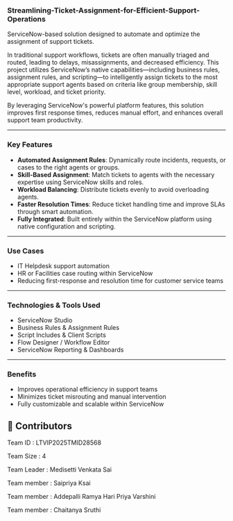 ### Streamlining-Ticket-Assignment-for-Efficient-Support-Operations
ServiceNow-based solution designed to automate and optimize the assignment of support tickets. 

In traditional support workflows, tickets are often manually triaged and routed, leading to delays, misassignments, and decreased efficiency. This project utilizes ServiceNow’s native capabilities—including business rules, assignment rules, and scripting—to intelligently assign tickets to the most appropriate support agents based on criteria like group membership, skill level, workload, and ticket priority.

By leveraging ServiceNow's powerful platform features, this solution improves first response times, reduces manual effort, and enhances overall support team productivity.

---

### Key Features

- **Automated Assignment Rules**: Dynamically route incidents, requests, or cases to the right agents or groups.
- **Skill-Based Assignment**: Match tickets to agents with the necessary expertise using ServiceNow skills and roles.
- **Workload Balancing**: Distribute tickets evenly to avoid overloading agents.
- **Faster Resolution Times**: Reduce ticket handling time and improve SLAs through smart automation.
- **Fully Integrated**: Built entirely within the ServiceNow platform using native configuration and scripting.

---

### Use Cases

- IT Helpdesk support automation
- HR or Facilities case routing within ServiceNow
- Reducing first-response and resolution time for customer service teams

---

### Technologies & Tools Used

- ServiceNow Studio
- Business Rules & Assignment Rules
- Script Includes & Client Scripts
- Flow Designer / Workflow Editor
- ServiceNow Reporting & Dashboards

---

### Benefits

- Improves operational efficiency in support teams
- Minimizes ticket misrouting and manual intervention
- Fully customizable and scalable within ServiceNow

## 🤝 Contributors

Team ID : LTVIP2025TMID28568
 
Team Size : 4

Team Leader : Medisetti Venkata Sai

Team member : Saipriya Ksai

Team member : Addepalli Ramya Hari Priya Varshini

Team member : Chaitanya Sruthi
